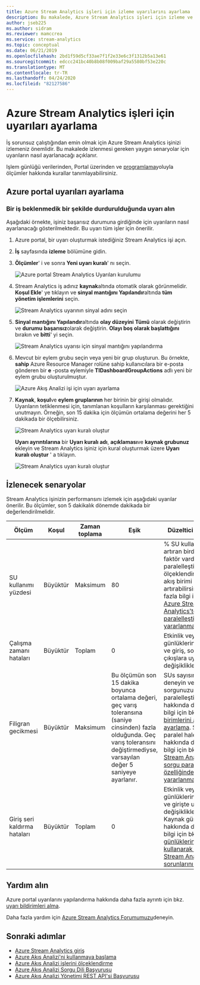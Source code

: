 ```yaml
---
title: Azure Stream Analytics işleri için izleme uyarılarını ayarlama
description: Bu makalede, Azure Stream Analytics işleri için izleme ve uyarıları ayarlamak üzere Azure portal nasıl kullanılacağı açıklanır.
author: jseb225
ms.author: sidram
ms.reviewer: mamccrea
ms.service: stream-analytics
ms.topic: conceptual
ms.date: 06/21/2019
ms.openlocfilehash: 2bd1f59d5cf33ae7f1f2e33e6c3f1312b5a13e61
ms.sourcegitcommit: edccc241bc40b8b08f009baf29a5580bf53e220c
ms.translationtype: MT
ms.contentlocale: tr-TR
ms.lasthandoff: 04/24/2020
ms.locfileid: "82127586"
---
```

# <a name="set-up-alerts-for-azure-stream-analytics-jobs"></a>Azure Stream Analytics işleri için uyarıları ayarlama

İş sorunsuz çalıştığından emin olmak için Azure Stream Analytics işinizi izlemeniz önemlidir. Bu makalede izlenmesi gereken yaygın senaryolar için uyarıların nasıl ayarlanacağı açıklanır. 

Işlem günlüğü verilerinden, Portal üzerinden ve [programlama](https://code.msdn.microsoft.com/windowsazure/Receive-Email-Notifications-199e2c9a)yoluyla ölçümler hakkında kurallar tanımlayabilirsiniz.

## <a name="set-up-alerts-in-the-azure-portal"></a>Azure portal uyarıları ayarlama
### <a name="get-alerted-when-a-job-stops-unexpectedly"></a>Bir iş beklenmedik bir şekilde durdurulduğunda uyarı alın

Aşağıdaki örnekte, işiniz başarısız durumuna girdiğinde için uyarıların nasıl ayarlanacağı gösterilmektedir. Bu uyarı tüm işler için önerilir.

1. Azure portal, bir uyarı oluşturmak istediğiniz Stream Analytics işi açın.

2. **İş** sayfasında **izleme** bölümüne gidin.  

3. **Ölçümler**' i ve sonra **Yeni uyarı kuralı**' nı seçin.

   ![Azure portal Stream Analytics Uyarıları kurulumu](./media/stream-analytics-set-up-alerts/stream-analytics-set-up-alerts.png)  

4. Stream Analytics iş adınız **kaynak**altında otomatik olarak görünmelidir. **Koşul Ekle**' ye tıklayın ve **sinyal mantığını Yapılandır**altında **tüm yönetim işlemlerini** seçin.

   ![Stream Analytics uyarının sinyal adını seçin](./media/stream-analytics-set-up-alerts/stream-analytics-condition-signal.png)  

5. **Sinyal mantığını Yapılandır**altında **olay düzeyini** **Tümü** olarak değiştirin ve **durumu** **başarısız**olarak değiştirin. **Olayı boş olarak başlattığını** bırakın ve **bitti**' yi seçin.

   ![Stream Analytics uyarısı için sinyal mantığını yapılandırma](./media/stream-analytics-set-up-alerts/stream-analytics-configure-signal-logic.png) 

6. Mevcut bir eylem grubu seçin veya yeni bir grup oluşturun. Bu örnekte, **sahip** Azure Resource Manager rolüne sahip kullanıcılara bir e-posta gönderen bir **e** -posta eylemiyle **TIDashboardGroupActions** adlı yeni bir eylem grubu oluşturulmuştur.

   ![Azure Akış Analizi işi için uyarı ayarlama](./media/stream-analytics-set-up-alerts/stream-analytics-add-group-email-action.png)

7. **Kaynak**, **koşul**ve **eylem gruplarının** her birinin bir girişi olmalıdır. Uyarıların tetiklenmesi için, tanımlanan koşulların karşılanması gerektiğini unutmayın. Örneğin, son 15 dakika için ölçümün ortalama değerini her 5 dakikada bir ölçebilirsiniz.

   ![Stream Analytics uyarı kuralı oluştur](./media/stream-analytics-set-up-alerts/stream-analytics-create-alert-rule-2.png)

   **Uyarı ayrıntılarına** bir **Uyarı kuralı adı**, **açıklaması**ve **kaynak grubunuz** ekleyin ve Stream Analytics işiniz için kural oluşturmak üzere **Uyarı kuralı oluştur** ' a tıklayın.

   ![Stream Analytics uyarı kuralı oluştur](./media/stream-analytics-set-up-alerts/stream-analytics-create-alert-rule.png)
   
## <a name="scenarios-to-monitor"></a>İzlenecek senaryolar

Stream Analytics işinizin performansını izlemek için aşağıdaki uyarılar önerilir. Bu ölçümler, son 5 dakikalık dönemde dakikada bir değerlendirilmelidir.

|Ölçüm|Koşul|Zaman toplama|Eşik|Düzeltici eylemler|
|-|-|-|-|-|
|SU kullanımı yüzdesi|Büyüktür|Maksimum|80|% SU kullanımını artıran birden fazla faktör vardır. Sorgu paralelleştirme ile ölçeklendirebilir veya akış birimi sayısını artırabilirsiniz. Daha fazla bilgi için bkz. [Azure Stream Analytics'te sorgu paralelleştirmesinden yararlanma](stream-analytics-parallelization.md).|
|Çalışma zamanı hataları|Büyüktür|Toplam|0|Etkinlik veya kaynak günlüklerini inceleyin ve giriş, sorgu veya çıkışlara uygun değişiklikler yapın.|
|Filigran gecikmesi|Büyüktür|Maksimum|Bu ölçümün son 15 dakika boyunca ortalama değeri, geç varış toleransına (saniye cinsinden) fazla olduğunda. Geç varış toleransını değiştirmediyse, varsayılan değer 5 saniyeye ayarlanır.|SUs sayısını artırmayı deneyin veya sorgunuzu paralelleştirme. SUs hakkında daha fazla bilgi için bkz. [akış birimlerini anlama ve ayarlama](stream-analytics-streaming-unit-consumption.md#how-many-sus-are-required-for-a-job). Sorgunuzu paralel hale getirme hakkında daha fazla bilgi için bkz. [Azure Stream Analytics sorgu paralelleştirme özelliğinden yararlanma](stream-analytics-parallelization.md).|
|Giriş seri kaldırma hataları|Büyüktür|Toplam|0|Etkinlik veya kaynak günlüklerini inceleyin ve girişte uygun değişiklikleri yapın. Kaynak günlükleri hakkında daha fazla bilgi için bkz. [kaynak günlüklerini kullanarak Azure Stream Analytics sorunlarını giderme](stream-analytics-job-diagnostic-logs.md)|

## <a name="get-help"></a>Yardım alın

Azure portal uyarılarını yapılandırma hakkında daha fazla ayrıntı için bkz. [uyarı bildirimleri alma](../azure-monitor/platform/alerts-overview.md).  

Daha fazla yardım için [Azure Stream Analytics Forumumuzu](https://social.msdn.microsoft.com/Forums/azure/home?forum=AzureStreamAnalytics)deneyin.

## <a name="next-steps"></a>Sonraki adımlar
* [Azure Stream Analytics giriş](stream-analytics-introduction.md)
* [Azure Akış Analizi'ni kullanmaya başlama](stream-analytics-get-started.md)
* [Azure Akış Analizi işlerini ölçeklendirme](stream-analytics-scale-jobs.md)
* [Azure Akış Analizi Sorgu Dili Başvurusu](https://docs.microsoft.com/stream-analytics-query/stream-analytics-query-language-reference)
* [Azure Akış Analizi Yönetimi REST API'si Başvurusu](https://msdn.microsoft.com/library/azure/dn835031.aspx)

